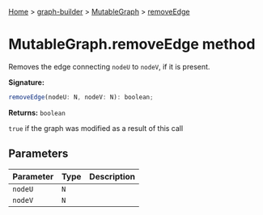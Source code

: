 [Home](./index) &gt; [graph-builder](./graph-builder.md) &gt; [MutableGraph](./graph-builder.mutablegraph.md) &gt; [removeEdge](./graph-builder.mutablegraph.removeedge.md)

# MutableGraph.removeEdge method

Removes the edge connecting `nodeU` to `nodeV`<!-- -->, if it is present.

**Signature:**
```javascript
removeEdge(nodeU: N, nodeV: N): boolean;
```
**Returns:** `boolean`

`true` if the graph was modified as a result of this call

## Parameters

|  Parameter | Type | Description |
|  --- | --- | --- |
|  `nodeU` | `N` |  |
|  `nodeV` | `N` |  |

